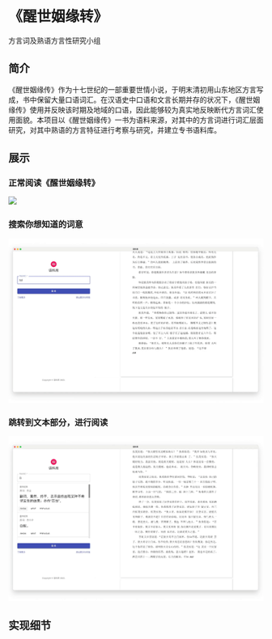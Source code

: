 # 《醒世姻缘转》
方言词及熟语方言性研究小组

## 简介
《醒世姻缘传》作为十七世纪的一部重要世情小说，于明末清初用山东地区方言写成，书中保留大量口语词汇。在汉语史中口语和文言长期并存的状况下，《醒世姻缘传》使用并反映该时期及地域的口语，因此能够较为真实地反映断代方言词汇使用面貌。本项目以《醒世姻缘传》一书为语料来源，对其中的方言词进行词汇层面研究，对其中熟语的方言特征进行考察与研究，并建立专书语料库。

## 展示
### 正常阅读《醒世姻缘转》
![](assets/show_assets/gif/reading.gif)
### 搜索你想知道的词意
![](assets/show_assets/gif/search.gif)
### 跳转到文本部分，进行阅读
![](assets/show_assets/gif/jump.gif)

## 实现细节
